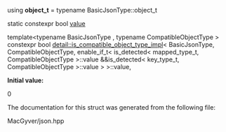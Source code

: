 <div id="structdetail_1_1is__compatible__object__type__impl_3_01_basic_json_type_00_01_compatible_object_c9788cfc69b1e1eda6ea05aee660649a">

</div>

<span id="structdetail_1_1is__compatible__object__type__impl_3_01_basic_json_type_00_01_compatible_object_c9788cfc69b1e1eda6ea05aee660649a"
label="structdetail_1_1is__compatible__object__type__impl_3_01_basic_json_type_00_01_compatible_object_c9788cfc69b1e1eda6ea05aee660649a"></span>

<div class="DoxyCompactItemize">

<span id="structdetail_1_1is__compatible__object__type__impl_3_01_basic_json_type_00_01_compatible_object_c9788cfc69b1e1eda6ea05aee660649a_a9aceed5f20cc22350e1e518c452d40db"
label="structdetail_1_1is__compatible__object__type__impl_3_01_basic_json_type_00_01_compatible_object_c9788cfc69b1e1eda6ea05aee660649a_a9aceed5f20cc22350e1e518c452d40db"></span>
using **object_t** = typename BasicJsonType::object_t

</div>

<div class="DoxyCompactItemize">

static constexpr bool
[value](#structdetail_1_1is__compatible__object__type__impl_3_01_basic_json_type_00_01_compatible_object_c9788cfc69b1e1eda6ea05aee660649a_ae4a27d3b0d3be75f86fee86cbe15ab37)

</div>

<span id="structdetail_1_1is__compatible__object__type__impl_3_01_basic_json_type_00_01_compatible_object_c9788cfc69b1e1eda6ea05aee660649a_ae4a27d3b0d3be75f86fee86cbe15ab37"
label="structdetail_1_1is__compatible__object__type__impl_3_01_basic_json_type_00_01_compatible_object_c9788cfc69b1e1eda6ea05aee660649a_ae4a27d3b0d3be75f86fee86cbe15ab37"></span>
template$<$typename BasicJsonType , typename CompatibleObjectType $>$  
constexpr bool
[detail::is_compatible_object_type_impl](#structdetail_1_1is__compatible__object__type__impl)$<$
BasicJsonType, CompatibleObjectType, enable_if_t$<$ is_detected$<$
mapped_type_t, CompatibleObjectType $>$::value &&is_detected$<$
key_type_t, CompatibleObjectType $>$::value $>$ $>$::value,

**Initial value:**

<div class="DoxyCode">

0

</div>

The documentation for this struct was generated from the following file:

<div class="DoxyCompactItemize">

MacGyver/json.hpp

</div>
